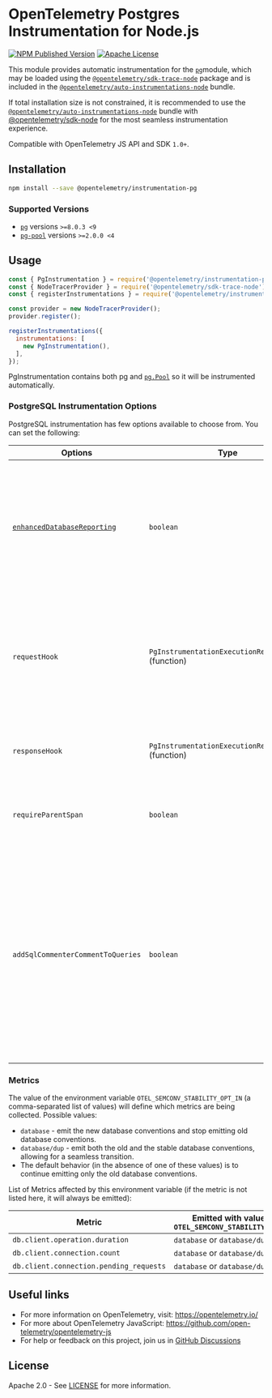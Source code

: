 # OpenTelemetry Postgres Instrumentation for Node.js

[![NPM Published Version][npm-img]][npm-url]
[![Apache License][license-image]][license-image]

This module provides automatic instrumentation for the [`pg`](https://github.com/brianc/node-postgres)module, which may be loaded using the [`@opentelemetry/sdk-trace-node`](https://github.com/open-telemetry/opentelemetry-js/tree/main/packages/opentelemetry-sdk-trace-node) package and is included in the [`@opentelemetry/auto-instrumentations-node`](https://www.npmjs.com/package/@opentelemetry/auto-instrumentations-node) bundle.

If total installation size is not constrained, it is recommended to use the [`@opentelemetry/auto-instrumentations-node`](https://www.npmjs.com/package/@opentelemetry/auto-instrumentations-node) bundle with [@opentelemetry/sdk-node](`https://www.npmjs.com/package/@opentelemetry/sdk-node`) for the most seamless instrumentation experience.

Compatible with OpenTelemetry JS API and SDK `1.0+`.

## Installation

```bash
npm install --save @opentelemetry/instrumentation-pg
```

### Supported Versions

- [`pg`](https://www.npmjs.com/package/pg) versions `>=8.0.3 <9`
- [`pg-pool`](https://www.npmjs.com/package/pg-pool) versions `>=2.0.0 <4`

## Usage

```js
const { PgInstrumentation } = require('@opentelemetry/instrumentation-pg');
const { NodeTracerProvider } = require('@opentelemetry/sdk-trace-node');
const { registerInstrumentations } = require('@opentelemetry/instrumentation');

const provider = new NodeTracerProvider();
provider.register();

registerInstrumentations({
  instrumentations: [
    new PgInstrumentation(),
  ],
});
```

PgInstrumentation contains both pg and [`pg.Pool`](https://node-postgres.com/api/pool) so it will be instrumented automatically.

### PostgreSQL Instrumentation Options

PostgreSQL instrumentation has few options available to choose from. You can set the following:

| Options | Type | Description |
| ------- | ---- | ----------- |
| [`enhancedDatabaseReporting`](./src/types.ts#L30) | `boolean` | If true, additional information about query parameters and results will be attached (as `attributes`) to spans representing database operations |
| `requestHook` | `PgInstrumentationExecutionRequestHook` (function) | Function for adding custom span attributes using information about the query being issued and the db to which it's directed |
| `responseHook` | `PgInstrumentationExecutionResponseHook` (function) | Function for adding custom span attributes from db response |
| `requireParentSpan` | `boolean` | If true, requires a parent span to create new spans (default false) |
| `addSqlCommenterCommentToQueries` | `boolean` | If true, adds [sqlcommenter](https://github.com/open-telemetry/opentelemetry-sqlcommenter) specification compliant comment to queries with tracing context (default false). _NOTE: A comment will not be added to queries that already contain `--` or `/* ... */` in them, even if these are not actually part of comments_ |

### Metrics

The value of the environment variable `OTEL_SEMCONV_STABILITY_OPT_IN` (a comma-separated list of values) will define which metrics are being collected.
Possible values:

- `database` - emit the new database conventions and stop emitting old database conventions.
- `database/dup` - emit both the old and the stable database conventions, allowing for a seamless transition.
- The default behavior (in the absence of one of these values) is to continue emitting only the old database conventions.

List of Metrics affected by this environment variable (if the metric is not listed here, it will always be emitted):

| Metric                                  | Emitted with value of `OTEL_SEMCONV_STABILITY_OPT_IN` |
| --------------------------------------- | ---------------------------- |
| `db.client.operation.duration`          | `database` or `database/dup` |
| `db.client.connection.count`            | `database` or `database/dup` |
| `db.client.connection.pending_requests` | `database` or `database/dup` |

## Useful links

- For more information on OpenTelemetry, visit: <https://opentelemetry.io/>
- For more about OpenTelemetry JavaScript: <https://github.com/open-telemetry/opentelemetry-js>
- For help or feedback on this project, join us in [GitHub Discussions][discussions-url]

## License

Apache 2.0 - See [LICENSE][license-url] for more information.

[discussions-url]: https://github.com/open-telemetry/opentelemetry-js/discussions
[license-url]: https://github.com/open-telemetry/opentelemetry-js-contrib/blob/main/LICENSE
[license-image]: https://img.shields.io/badge/license-Apache_2.0-green.svg?style=flat
[npm-url]: https://www.npmjs.com/package/@opentelemetry/instrumentation-pg
[npm-img]: https://badge.fury.io/js/%40opentelemetry%2Finstrumentation-pg.svg
